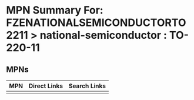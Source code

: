 



# MPN Summary For: FZENATIONALSEMICONDUCTORTO2211 > national-semiconductor : TO-220-11

## MPNs
  

|MPN|Direct Links|Search Links|
| :--- | :--- | :--- |
||||
